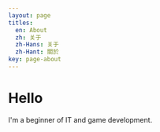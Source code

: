 ```yaml
---
layout: page
titles:
  en: About
  zh: 关于
  zh-Hans: 关于
  zh-Hant: 關於
key: page-about
---
```

# Hello

I'm a beginner of IT and game development.